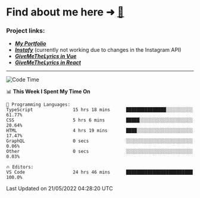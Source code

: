 # Find about me here ➜ [🧑](https://pauabella.dev)

### Project links:
- ***[My Portfolio](https://pauabella.dev)***
- ***[Instafy](https://instafy.me)*** (currently not working due to changes in the Instagram API)
- ***[GiveMeTheLyrics in Vue](https://lyrics.pauabella.dev)***
- ***[GiveMeTheLyrics in React](https://pauabella.dev/GiveMeTheLyrics)***

---
<!--START_SECTION:waka-->
![Code Time](http://img.shields.io/badge/Code%20Time-1%2C076%20hrs%2036%20mins-blue)

📊 **This Week I Spent My Time On** 

```text
💬 Programming Languages: 
TypeScript               15 hrs 18 mins      ███████████████░░░░░░░░░░   61.77% 
CSS                      5 hrs 6 mins        █████░░░░░░░░░░░░░░░░░░░░   20.64% 
HTML                     4 hrs 19 mins       ████░░░░░░░░░░░░░░░░░░░░░   17.47% 
GraphQL                  0 secs              ░░░░░░░░░░░░░░░░░░░░░░░░░   0.06% 
Other                    0 secs              ░░░░░░░░░░░░░░░░░░░░░░░░░   0.03%

🔥 Editors: 
VS Code                  24 hrs 46 mins      █████████████████████████   100.0%

```


 Last Updated on 21/05/2022 04:28:20 UTC
<!--END_SECTION:waka-->
